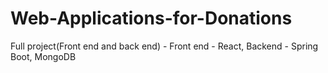 # Web-Applications-for-Donations
Full project(Front end and back end) - Front end - React, Backend - Spring Boot, MongoDB
